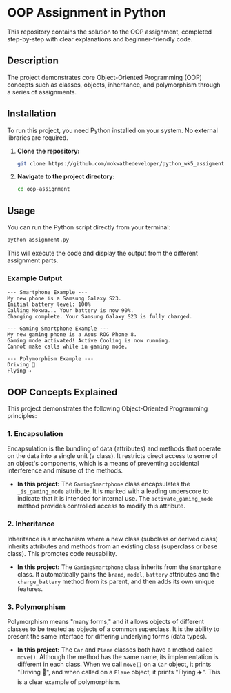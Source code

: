# OOP Assignment in Python

This repository contains the solution to the OOP assignment, completed step-by-step with clear explanations and beginner-friendly code.

## Description

The project demonstrates core Object-Oriented Programming (OOP) concepts such as classes, objects, inheritance, and polymorphism through a series of assignments.

## Installation

To run this project, you need Python installed on your system. No external libraries are required.

1. **Clone the repository:**
   ```bash
   git clone https://github.com/mokwathedeveloper/python_wk5_assigment.git
   ```

2. **Navigate to the project directory:**
   ```bash
   cd oop-assignment
   ```

## Usage

You can run the Python script directly from your terminal:

```bash
python assignment.py
```

This will execute the code and display the output from the different assignment parts.

### Example Output

```
--- Smartphone Example ---
My new phone is a Samsung Galaxy S23.
Initial battery level: 100%
Calling Mokwa... Your battery is now 90%.
Charging complete. Your Samsung Galaxy S23 is fully charged.

--- Gaming Smartphone Example ---
My new gaming phone is a Asus ROG Phone 8.
Gaming mode activated! Active Cooling is now running.
Cannot make calls while in gaming mode.

--- Polymorphism Example ---
Driving 🚗
Flying ✈️
```

## OOP Concepts Explained

This project demonstrates the following Object-Oriented Programming principles:

### 1. Encapsulation

Encapsulation is the bundling of data (attributes) and methods that operate on the data into a single unit (a class). It restricts direct access to some of an object's components, which is a means of preventing accidental interference and misuse of the methods.

- **In this project:** The `GamingSmartphone` class encapsulates the `_is_gaming_mode` attribute. It is marked with a leading underscore to indicate that it is intended for internal use. The `activate_gaming_mode` method provides controlled access to modify this attribute.

### 2. Inheritance

Inheritance is a mechanism where a new class (subclass or derived class) inherits attributes and methods from an existing class (superclass or base class). This promotes code reusability.

- **In this project:** The `GamingSmartphone` class inherits from the `Smartphone` class. It automatically gains the `brand`, `model`, `battery` attributes and the `charge_battery` method from its parent, and then adds its own unique features.

### 3. Polymorphism

Polymorphism means "many forms," and it allows objects of different classes to be treated as objects of a common superclass. It is the ability to present the same interface for differing underlying forms (data types).

- **In this project:** The `Car` and `Plane` classes both have a method called `move()`. Although the method has the same name, its implementation is different in each class. When we call `move()` on a `Car` object, it prints "Driving 🚗", and when called on a `Plane` object, it prints "Flying ✈️". This is a clear example of polymorphism.